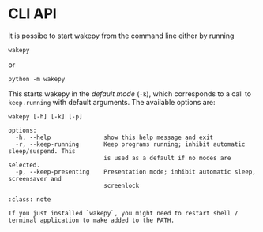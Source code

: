 # CLI API

It is possibe to start wakepy from the command line either by running

```{code-block} text
wakepy
```

or

```{code-block} text
python -m wakepy
```

This starts wakepy in the *default mode* (`-k`), which corresponds to a call to `keep.running` with default arguments. The available options are:

```{code-block} output
wakepy [-h] [-k] [-p]

options:
  -h, --help               show this help message and exit
  -r, --keep-running       Keep programs running; inhibit automatic sleep/suspend. This
                           is used as a default if no modes are selected.
  -p, --keep-presenting    Presentation mode; inhibit automatic sleep, screensaver and
                           screenlock
```


````{admonition} Command "wakepy" not found?
:class: note

If you just installed `wakepy`, you might need to restart shell / terminal application to make added to the PATH.
````